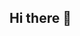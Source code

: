 ## Hi there 👋

<!--
**bhavanad8/bhavanad8** is a ✨ _special_ ✨ repository because its `README.md` (this file) appears on your GitHub profile.

Here are some ideas to get you started:

- 🔭 Previously I've worked at [NetApp](https://www.netapp.com/) and [Accenture](https://www.accenture.com/us-en/insights/strategy/reinvented-with-accenture)
- 🌱 Studied Computer Science at [NIE](https://nie.ac.in) and [JSSSTU](https://jssstuniv.in/#/]
